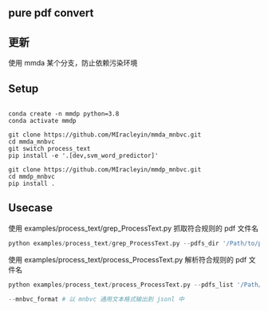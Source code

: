 ## pure pdf convert

## 更新
使用 mmda 某个分支，防止依赖污染环境

## Setup
```shell

conda create -n mmdp python=3.8
conda activate mmdp

git clone https://github.com/MIracleyin/mmda_mnbvc.git
cd mmda_mnbvc
git switch process_text
pip install -e '.[dev,svm_word_predictor]'

git clone https://github.com/MIracleyin/mmdp_mnbvc.git
cd mmdp_mnbvc
pip install .
```

## Usecase

使用 examples/process_text/grep_ProcessText.py 抓取符合规则的 pdf 文件名

```python
python examples/process_text/grep_ProcessText.py --pdfs_dir '/Path/to/pdf' > process_pdf_list
```

使用 examples/process_text/process_ProcessText.py 解析符合规则的 pdf 文件名

```python
python examples/process_text/process_ProcessText.py --pdfs_list '/Path/to/pdf_list' 

--mnbvc_format # 以 mnbvc 通用文本格式输出到 jsonl 中
```